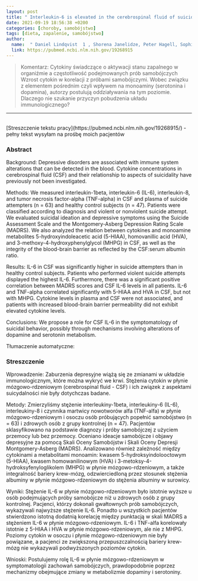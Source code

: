 ```yaml
---
layout: post
title: " Interleukin-6 is elevated in the cerebrospinal fluid of suicide attempters and related to symptom severity "
date: 2021-09-19 18:56:38 +0200
categories: [choroby, samobójstwo]
tags: [dieta, zapalenie, samobójstwo]
author:
  name:  " Daniel Lindqvist  1 , Shorena Janelidze, Peter Hagell, Sophie Erhardt, Martin Samuelsson, Lennart Minthon, Oskar Hansson, Maria Björkqvist, Lil Träskman-Bendz, Lena Brundin " 
  link: https://pubmed.ncbi.nlm.nih.gov/19268915
---
```

> Komentarz: Cytokiny świadczące o aktywacji stanu zapalnego w organiźmie a częstotliwość podejmowanych prób samobójczych
> Wzrost cytokin w korelacji z próbami samobójczymi. Wobec związku z elementem pośrednim czyli wpływem na monoaminy (serotonina i dopamina), autorzy postulują oddziaływania na tym poziomie. Dlaczego nie szukanie przyczyn pobudzenia układu immunologicznego?
> 

<hr>
<br>
[Streszczenie tekstu pracy](https://pubmed.ncbi.nlm.nih.gov/19268915/) - pełny tekst wysyłam na prośbę moich pacjentów

### Abstract
Background: Depressive disorders are associated with immune system alterations that can be detected in the blood. Cytokine concentrations in cerebrospinal fluid (CSF) and their relationship to aspects of suicidality have previously not been investigated.

Methods: We measured interleukin-1beta, interleukin-6 (IL-6), interleukin-8, and tumor necrosis factor-alpha (TNF-alpha) in CSF and plasma of suicide attempters (n = 63) and healthy control subjects (n = 47). Patients were classified according to diagnosis and violent or nonviolent suicide attempt. We evaluated suicidal ideation and depressive symptoms using the Suicide Assessment Scale and the Montgomery-Asberg Depression Rating Scale (MADRS). We also analyzed the relation between cytokines and monoamine metabolites 5-hydroxyindoleacetic acid (5-HIAA), homovanillic acid (HVA), and 3-methoxy-4-hydroxyphenylglycol (MHPG) in CSF, as well as the integrity of the blood-brain barrier as reflected by the CSF:serum albumin ratio.

Results: IL-6 in CSF was significantly higher in suicide attempters than in healthy control subjects. Patients who performed violent suicide attempts displayed the highest IL-6. Furthermore, there was a significant positive correlation between MADRS scores and CSF IL-6 levels in all patients. IL-6 and TNF-alpha correlated significantly with 5-HIAA and HVA in CSF, but not with MHPG. Cytokine levels in plasma and CSF were not associated, and patients with increased blood-brain barrier permeability did not exhibit elevated cytokine levels.

Conclusions: We propose a role for CSF IL-6 in the symptomatology of suicidal behavior, possibly through mechanisms involving alterations of dopamine and serotonin metabolism.


Tłumaczenie automatyczne:
### Streszczenie
Wprowadzenie: Zaburzenia depresyjne wiążą się ze zmianami w układzie immunologicznym, które można wykryć we krwi. Stężenia cytokin w płynie mózgowo-rdzeniowym (cerebrospinal fluid - CSF) i ich związek z aspektami suicydalności nie były dotychczas badane.

Metody: Zmierzyliśmy stężenie interleukiny-1beta, interleukiny-6 (IL-6), interleukiny-8 i czynnika martwicy nowotworów alfa (TNF-alfa) w płynie mózgowo-rdzeniowym i osoczu osób próbujących popełnić samobójstwo (n = 63) i zdrowych osób z grupy kontrolnej (n = 47). Pacjentów sklasyfikowano na podstawie diagnozy i próby samobójczej z użyciem przemocy lub bez przemocy. Oceniano ideacje samobójcze i objawy depresyjne za pomocą Skali Oceny Samobójstw i Skali Oceny Depresji Montgomery-Asberg (MADRS). Analizowano również zależność między cytokinami a metabolitami monoamin: kwasem 5-hydroksyindolooctowym (5-HIAA), kwasem homowanilinowym (HVA) i 3-metoksy-4-hydroksyfenyloglikolem (MHPG) w płynie mózgowo-rdzeniowym, a także integralność bariery krew-mózg, odzwierciedloną przez stosunek stężenia albuminy w płynie mózgowo-rdzeniowym do stężenia albuminy w surowicy.

Wyniki: Stężenie IL-6 w płynie mózgowo-rdzeniowym było istotnie wyższe u osób podejmujących próby samobójcze niż u zdrowych osób z grupy kontrolnej. Pacjenci, którzy dokonali gwałtownych prób samobójczych, wykazywali najwyższe stężenie IL-6. Ponadto u wszystkich pacjentów stwierdzono istotną dodatnią korelację między punktacją w skali MADRS a stężeniem IL-6 w płynie mózgowo-rdzeniowym. IL-6 i TNF-alfa korelowały istotnie z 5-HIAA i HVA w płynie mózgowo-rdzeniowym, ale nie z MHPG. Poziomy cytokin w osoczu i płynie mózgowo-rdzeniowym nie były powiązane, a pacjenci ze zwiększoną przepuszczalnością bariery krew-mózg nie wykazywali podwyższonych poziomów cytokin.

Wnioski: Postulujemy rolę IL-6 w płynie mózgowo-rdzeniowym w symptomatologii zachowań samobójczych, prawdopodobnie poprzez mechanizmy obejmujące zmiany w metabolizmie dopaminy i serotoniny. 
